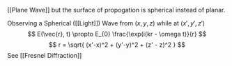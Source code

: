 [[Plane Wave]] but the surface of propogation is spherical instead of planar.

Observing a Spherical ([[Light]]) Wave from $(x, y, z)$ while at $(x', y', z')$
$$
E(\vec{r}, t) \propto E_{0} \frac{\exp(i(kr - \omega t)}{r} 
$$
$$
r = \sqrt{ (x'-x)^2 + (y'-y)^2 + (z' - z)^2 }
$$
See [[Fresnel Diffraction]]
